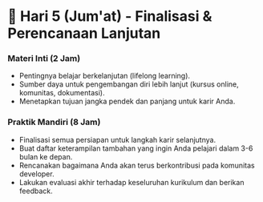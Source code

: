 # 📆 Hari 5 (Jum'at) - Finalisasi & Perencanaan Lanjutan

### Materi Inti (2 Jam)
- Pentingnya belajar berkelanjutan (lifelong learning).
- Sumber daya untuk pengembangan diri lebih lanjut (kursus online, komunitas, dokumentasi).
- Menetapkan tujuan jangka pendek dan panjang untuk karir Anda.

### Praktik Mandiri (8 Jam)
- Finalisasi semua persiapan untuk langkah karir selanjutnya.
- Buat daftar keterampilan tambahan yang ingin Anda pelajari dalam 3-6 bulan ke depan.
- Rencanakan bagaimana Anda akan terus berkontribusi pada komunitas developer.
- Lakukan evaluasi akhir terhadap keseluruhan kurikulum dan berikan feedback.